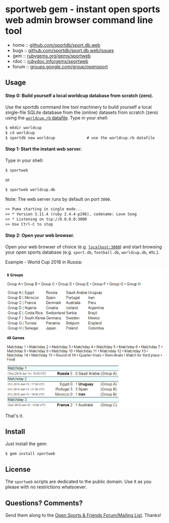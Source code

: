 # sportweb gem - instant open sports web admin browser command line tool

* home  :: [github.com/sportdb/sport.db.web](https://github.com/sportdb/sport.db.web)
* bugs  :: [github.com/sportdb/sport.db.web/issues](https://github.com/sportdb/sport.db.web/issues)
* gem   :: [rubygems.org/gems/sportweb](https://rubygems.org/gems/sportweb)
* rdoc  :: [rubydoc.info/gems/sportweb](http://rubydoc.info/gems/sportweb)
* forum :: [groups.google.com/group/opensport](https://groups.google.com/group/opensport)



## Usage

#### Step 0: Build yourself a local worldcup database from scratch (zero).

Use the sportdb command line tool machinery to build yourself a local single-file SQLite database
from the (online) datasets from scratch (zero) using the [`worldcup.rb` datafile](https://github.com/openfootball/datafile/blob/master/worldcup.rb). Type in your shell:

    $ mkdir worldcup
    $ cd worldcup
    $ sportdb new worldcup              # use the worldcup.rb datafile   




#### Step 1: Start the instant web server.

Type in your shell:

    $ sportweb

or

    $ sportweb worldcup.db

Note: The web server runs by default on port `3000`.

    >> Puma starting in single mode...
    >> * Version 3.11.4 (ruby 2.4.4-p296), codename: Love Song
    >> * Listening on tcp://0.0.0.0:3000
    >> Use Ctrl-C to stop



#### Step 2: Open your web browser.

Open your web browser of choice (e.g. [`localhost:3000`](http://localhost:3000))
and start browsing your open sports database
(e.g. `sport.db`, `football.db`, `worldcup.db`, etc.).


Example - World Cup 2018 in Russia:

![](i/worldcup2018.png)


That's it.



## Install

Just install the gem:

    $ gem install sportweb


## License

The `sportweb` scripts are dedicated to the public domain.
Use it as you please with no restrictions whatsoever.


## Questions? Comments?

Send them along to the
[Open Sports & Friends Forum/Mailing List](http://groups.google.com/group/opensport).
Thanks!
